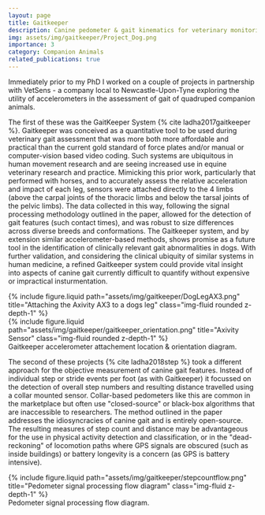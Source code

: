 ```yaml
---
layout: page
title: Gaitkeeper
description: Canine pedometer & gait kinematics for veterinary monitoring.
img: assets/img/gaitkeeper/Project_Dog.png
importance: 3
category: Companion Animals
related_publications: true
---
```


<p>Immediately prior to my PhD I worked on a couple of projects in partnership with VetSens - a company local to Newcastle-Upon-Tyne exploring the utility of accelerometers in the assessment of gait of quadruped companion animals.</p>

<p>The first of these was the GaitKeeper System {% cite ladha2017gaitkeeper %}. Gaitkeeper was conceived as a quantitative tool to be used during veterinary gait assessment that was more both more affordable and practical than the current gold standard of force plates and/or manual or computer-vision based video coding. Such systems are ubiquitous in human movement research and are seeing increased use in equine veterinary research and practice. Mimicking this prior work, particularly that performed with horses, and to accurately assess the relative acceleration and impact of each leg, sensors were attached directly to the 4 limbs (above the carpal joints of the thoracic limbs and below the tarsal joints of the pelvic limbs). The data collected in this way, following the signal processing methodology outlined in the paper, allowed for the detection of gait features (such contact times), and was robust to size differences across diverse breeds and conformations. The Gaitkeeper system, and by extension similar accelerometer-based methods, shows promise as a future tool in the identification of clinically relevant gait abnormalities in dogs. With further validation, and considering the clinical ubiquity of similar systems in human medicine, a refined Gaitkeeper system could provide vital insight into aspects of canine gait currently difficult to quantify without expensive or impractical insturmentation.</p>

<div class="row justify-content-sm-center">
    <div class="col-sm-4 mt-3 mt-md-0">
        {% include figure.liquid path="assets/img/gaitkeeper/DogLegAX3.png" title="Attaching the Axivity AX3 to a dogs leg" class="img-fluid rounded z-depth-1" %}
    </div>
    <div class="col-sm-8 mt-3 mt-md-0">
        {% include figure.liquid path="assets/img/gaitkeeper/gaitkeeper_orientation.png" title="Axivity Sensor" class="img-fluid rounded z-depth-1" %}
    </div>
</div>
<div class="caption">
    Gaitkeeper accelerometer attachement location & orientation diagram.
</div>

<p>The second of these projects {% cite ladha2018step %} took a different approach for the objective measurement of canine gait features. Instead of individual step or stride events per foot (as with Gaitkeeper) it focussed on the detection of overall step numbers and resulting distance travelled using a collar mounted sensor. Collar-based pedometers like this are common in the marketplace but often use "closed-source" or black-box algorithms that are inaccessible to researchers. The method outlined in the paper addresses the idiosyncracies of canine gait and is entirely open-source. The resulting measures of step count and distance may be advantageous for the use in physical activity detection and classification, or in the "dead-reckoning" of locomotion paths where GPS signals are obscured (such as inside buildings) or battery longevity is a concern (as GPS is battery intensive).</p>

<div class="container-fluid text-center mt-4 p-0">
    <div class="col-sm mt-3 mt-md-0 d-flex justify-content-center">
        {% include figure.liquid path="assets/img/gaitkeeper/stepcountflow.png" title="Pedometer signal processing flow diagram" class="img-fluid z-depth-1" %}
    </div>
</div>
<div class="caption">
    Pedometer signal processing flow diagram.
</div>
